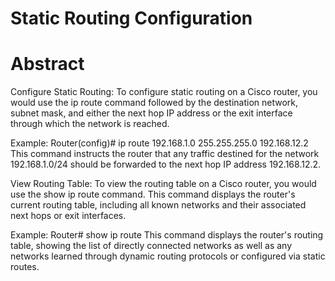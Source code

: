 # Static Routing Configuration
# Abstract

Configure Static Routing:
To configure static routing on a Cisco router, you would use the ip route command followed by the destination network, subnet mask, and either the next hop IP address or the exit interface through which the network is reached.

Example:
Router(config)# ip route 192.168.1.0 255.255.255.0 192.168.12.2
This command instructs the router that any traffic destined for the network 192.168.1.0/24 should be forwarded to the next hop IP address 192.168.12.2.

View Routing Table:
To view the routing table on a Cisco router, you would use the show ip route command. This command displays the router's current routing table, including all known networks and their associated next hops or exit interfaces.

Example:
Router# show ip route
This command displays the router's routing table, showing the list of directly connected networks as well as any networks learned through dynamic routing protocols or configured via static routes.
